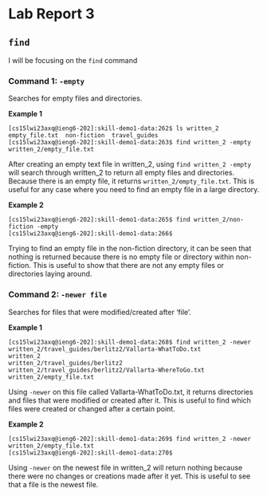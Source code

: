 # **Lab Report 3**

## `find`
I will be focusing on the `find` command

### **Command 1: `-empty`**
Searches for empty files and directories.

**Example 1** <br>
```
[cs15lwi23axq@ieng6-202]:skill-demo1-data:262$ ls written_2
empty_file.txt  non-fiction  travel_guides
[cs15lwi23axq@ieng6-202]:skill-demo1-data:263$ find written_2 -empty
written_2/empty_file.txt
```
After creating an empty text file in written_2, using `find written_2 -empty` will search through written_2 to return all empty files and directories. Because there is an empty file, it returns `written_2/empty_file.txt`. This is useful for any case where you need to find an empty file in a large directory.

**Example 2** <br>
```
[cs15lwi23axq@ieng6-202]:skill-demo1-data:265$ find written_2/non-fiction -empty
[cs15lwi23axq@ieng6-202]:skill-demo1-data:266$ 
```
Trying to find an empty file in the non-fiction directory, it can be seen that nothing is returned because there is no empty file or directory within non-fiction. This is useful to show that there are not any empty files or directories laying around.


### **Command 2: `-newer file`**
Searches for files that were modified/created after ‘file’.

**Example 1** <br>
```
[cs15lwi23axq@ieng6-202]:skill-demo1-data:268$ find written_2 -newer written_2/travel_guides/berlitz2/Vallarta-WhatToDo.txt
written_2
written_2/travel_guides/berlitz2
written_2/travel_guides/berlitz2/Vallarta-WhereToGo.txt
written_2/empty_file.txt
```
Using `-newer` on this file called Vallarta-WhatToDo.txt, it returns directories and files that were modified or created after it. This is useful to find which files were created or changed after a certain point.

**Example 2** <br>
```
[cs15lwi23axq@ieng6-202]:skill-demo1-data:269$ find written_2 -newer written_2/empty_file.txt                              
[cs15lwi23axq@ieng6-202]:skill-demo1-data:270$ 
```
Using `-newer` on the newest file in written_2 will return nothing because there were no changes or creations made after it yet. This is useful to see that a file is the newest file.

